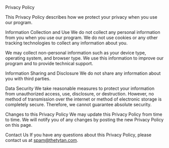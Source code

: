 Privacy Policy

This Privacy Policy describes how we protect your privacy when you use our program.

Information Collection and Use
We do not collect any personal information from you when you use our program. We do not use cookies or any other tracking technologies to collect any information about you.

We may collect non-personal information such as your device type, operating system, and browser type. We use this information to improve our program and to provide technical support.

Information Sharing and Disclosure
We do not share any information about you with third parties.

Data Security
We take reasonable measures to protect your information from unauthorized access, use, disclosure, or destruction. However, no method of transmission over the internet or method of electronic storage is completely secure. Therefore, we cannot guarantee absolute security.

Changes to this Privacy Policy
We may update this Privacy Policy from time to time. We will notify you of any changes by posting the new Privacy Policy on this page.

Contact Us
If you have any questions about this Privacy Policy, please contact us at spam@thetytan.com.

